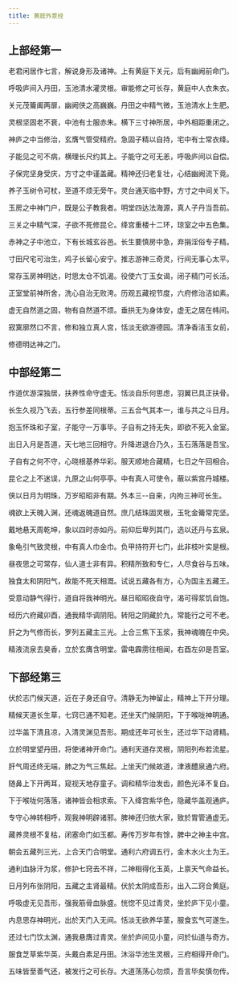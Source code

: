 ```yaml
---
title: 黄庭外景经
---
```


## 上部经第一

老君闲居作七言，解说身形及诸神。上有黄庭下关元，后有幽阙前命门。

呼吸庐间入丹田，玉池清水灌灵根。审能修之可长存，黄庭中人衣朱衣。

关元茂籥阖两扉，幽阙侠之高巍巍。丹田之中精气微，玉池清水上生肥。

灵根坚固老不衰，中池有士服赤朱。横下三寸神所居，中外相距重闭之。

神庐之中当修治，玄膺气管受精府。急固子精以自持，宅中有士常衣绛。

子能见之可不病，横理长尺约其上。子能守之可无恙，呼吸庐间以自偿。

子保完坚身受庆，方寸之中谨盖藏。精神还归老复壮，心结幽阙流下竟。

养子玉树令可杖，至道不烦无旁午。灵台通天临中野，方寸之中间关下。

玉房之中神门户，既是公子教我者。明堂四达法海源，真人子丹当吾前。

三关之中精气深，子欲不死修昆仑。绛宫重楼十二环，琼室之中五色集。

赤神之子中池立，下有长城玄谷邑。长生要慎房中急，弃捐淫俗专子精。

寸田尺宅可治生，鸡子长留心安宁。推志游神三奇灵，行间无事心太平。

常存玉房神明达，时思太仓不饥渴。役使六丁玉女谒，闭子精门可长活。

正室堂前神所舍，洗心自治无败洿。历观五藏视节度，六府修治洁如素。

虚无自然道之固，物有自然道不烦。垂拱无为身体安，虚无之居在帏间。

寂寞廓然口不言，修和独立真人宫，恬淡无欲游德园。清净香洁玉女前，

修德明达神之门。

## 中部经第二

作道优游深独居，扶养性命守虚无。恬淡自乐何思虑，羽翼已具正扶骨。

长生久视乃飞去，五行参差同根蒂。三五合气其本一，谁与共之斗日月。

抱玉怀珠和子室，子能守一万事毕。子自有之持无失，即欲不死入金室。

出日入月是吾道，天七地三回相守。升降进退合乃久，玉石落落是吾宝。

子自有之何不守，心晓根基养华彩。服天顺地合藏精，七日之午回相合。

昆仑之上不迷误，九原之山何亭亭。中有真人可使令，蔽以紫宫丹城楼。

侠以日月为明珠，万岁昭昭非有期。外本三--自来，内拘三神可长生。

魂欲上天魄入渊，还魂返魄道自然。庶几结珠固灵根，玉牝金籥常完坚。

戴地悬天周乾坤，象以四时赤如丹。前仰后卑列其门，选以还丹与玄泉。

象龟引气致灵根，中有真人巾金巾。负甲持符开七门，此非枝叶实是根。

昼夜思之可常存，仙人道士非有异。积精所致和专仁，人尽食谷与五味。

独食太和阴阳气，故能不死天相溉。试说五藏各有方，心为国主五藏王。

受意动静气得行，道自将我神明光。昼日昭昭夜自守，渴可得浆饥自饱。

经历六府藏卯酉，通我精华调阴阳。转阳之阴藏於九，常能行之可不老。

肝之为气修而长，罗列五藏主三光。上合三焦下玉浆，我神魂魄在中央。

精液流泉去臭香，立於玄膺含明堂。雷电霹雳往相闻，右酉左卯是吾室。

## 下部经第三

伏於志门候天道，近在子身还自守。清静无为神留止，精神上下开分理。

精候天道长生草，七窍已通不知老。还坐天门候阴阳，下于喉咙神明通。

过华盖下清且凉，入清灵渊见吾形。期成还年可长生，还过华下动肾精。

立於明堂望丹田，将使诸神开命门。通利天道存灵根，阴阳列布若流星。

肝气周还终无端，肺之为气三焦起。上坐天门候故道，津液醴泉通六府。

随鼻上下开两耳，窥视天地存童子。调和精华治发齿，颜色光泽不复白。

下于喉咙何落落，诸神皆会相求索。下入绛宫紫华色，隐藏华盖观通庐。

专守心神转相呼，观我神明辟诸邪。脾神还归依大家，致於胃管通虚无。

藏养灵根不复枯，闭塞命门如玉都。寿传万岁年有馀，脾中之神主中宫。

朝会五藏列三光，上合天门合明堂。通利六府调五行，金木水火土为王。

通利血脉汗为浆，修护七窍去不祥，二神相得化玉英，上禀天气命益长。

日月列布张阴阳，五藏之主肾最精。伏於太阴成吾形，出入二窍合黄庭。

呼吸虚无见吾形，强我筋骨血脉盛。恍惚不见过青灵，坐於庐下见小童。

内息思存神明光，出於天门入无间。恬淡无欲养华茎，服食玄气可遂生。

还过七门饮太渊，通我悬膺过青灵。坐於庐间见小童，问於仙道与奇方。

服食芝草紫华英，头戴白素足丹田。沐浴华池生灵根，三府相得开命门。

五味皆至善气还，被发行之可长存。大道荡荡心勿烦，吾言毕矣慎勿传。
